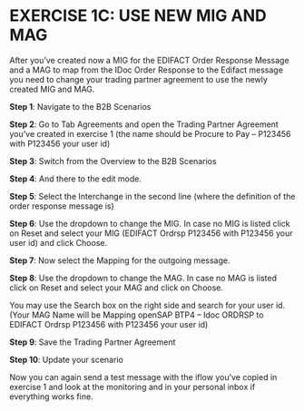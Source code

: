 # **EXERCISE 1C: USE NEW MIG AND MAG**

After you’ve created now a MIG for the EDIFACT Order Response Message and a MAG to map from the IDoc Order Response to the Edifact message you need to change your trading partner agreement to use the newly created MIG and MAG.

**Step 1**: Navigate to the B2B Scenarios

**Step 2**: Go to Tab Agreements and open the Trading Partner Agreement you’ve created in exercise 1 (the name should be Procure to Pay – P123456 with P123456 your user id)

**Step 3**: Switch from the Overview to the B2B Scenarios

**Step 4**: And there to the edit mode.

**Step 5**: Select the Interchange in the second line (where the definition of the order response message is)

**Step 6**: Use the dropdown to change the MIG. In case no MIG is listed click on Reset and select your MIG (EDIFACT Ordrsp P123456 with P123456 your user id) and click Choose.

**Step 7**: Now select the Mapping for the outgoing message.

**Step 8**: Use the dropdown to change the MAG. In case no MAG is listed click on Reset and select your MAG and click on Choose.

You may use the Search box on the right side and search for your user id. 
(Your MAG Name will be Mapping openSAP BTP4 – Idoc ORDRSP to EDIFACT Ordrsp P123456 with P123456 your user id) 

**Step 9**: Save the Trading Partner Agreement

**Step 10**: Update your scenario

Now you can again send a test message with the iflow you’ve copied in exercise 1 and look at the monitoring and in your personal inbox if everything works fine.
